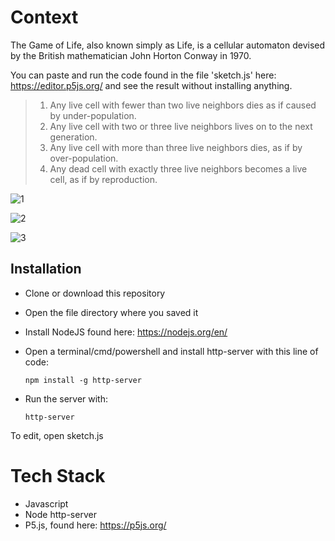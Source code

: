 # Context
The Game of Life, also known simply as Life, is a cellular automaton devised by the British mathematician John Horton Conway in 1970.


You can paste and run the code found in the file 'sketch.js' here:
https://editor.p5js.org/
and see the result without installing anything.


> 1. Any live cell with fewer than two live neighbors dies as if caused by under-population.
> 2. Any live cell with two or three live neighbors lives on to the next generation.
> 3. Any live cell with more than three live neighbors dies, as if by over-population.
> 4. Any dead cell with exactly three live neighbors becomes a live cell, as if by reproduction.

![1](https://user-images.githubusercontent.com/42459707/114339835-80509b80-9b99-11eb-8fa2-4755f60186aa.PNG)

![2](https://user-images.githubusercontent.com/42459707/114339848-89da0380-9b99-11eb-8a9d-901c6bdeee8e.PNG)

![3](https://user-images.githubusercontent.com/42459707/114339851-8a729a00-9b99-11eb-9468-298eefd17bd9.PNG)

## Installation
* Clone or download this repository
* Open the file directory where you saved it
* Install NodeJS found here: https://nodejs.org/en/
* Open a terminal/cmd/powershell and install http-server with this line of code:

    `npm install -g http-server`
* Run the server with:

    `http-server` 

To edit, open sketch.js



# Tech Stack
* Javascript
* Node http-server
* P5.js, found here: https://p5js.org/
